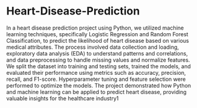 # Heart-Disease-Prediction
In a heart disease prediction project using Python, we utilized machine learning techniques, specifically Logistic Regression and Random Forest Classification, to predict the likelihood of heart disease based on various medical attributes. The process involved data collection and loading, exploratory data analysis (EDA) to understand patterns and correlations, and data preprocessing to handle missing values and normalize features. We split the dataset into training and testing sets, trained the models, and evaluated their performance using metrics such as accuracy, precision, recall, and F1-score. Hyperparameter tuning and feature selection were performed to optimize the models. The project demonstrated how Python and machine learning can be applied to predict heart disease, providing valuable insights for the healthcare industry1
